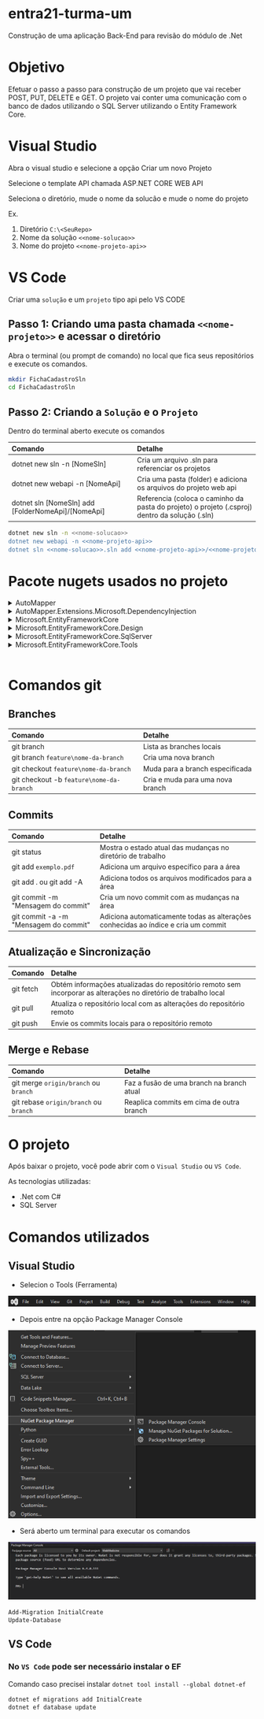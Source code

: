 # entra21-turma-um
Construção de uma aplicação Back-End para revisão do módulo de .Net

# **Objetivo**

Efetuar o passo a passo para construção de um projeto que vai receber POST, PUT, DELETE e GET.
O projeto vai conter uma comunicação com o banco de dados utilizando o SQL Server utilizando o Entity Framework Core.

# **Visual Studio**

Abra o visual studio e selecione a opção Criar um novo Projeto

Selecione o template API chamada ASP.NET CORE WEB API

Seleciona o diretório, mude o nome da solucão e mude o nome do projeto

Ex.
1. Diretório  `C:\<SeuRepo>`
2. Nome da solução `<<nome-solucao>>` 
3. Nome do projeto `<<nome-projeto-api>>` 

# **VS Code**

Criar uma `solução` e um `projeto` tipo api pelo VS CODE

## Passo 1: Criando uma pasta chamada `<<nome-projeto>>` e acessar o diretório

Abra o terminal (ou prompt de comando) no local que fica seus repositórios e execute os comandos.

```bash
mkdir FichaCadastroSln
cd FichaCadastroSln
```

## Passo 2: Criando a `Solução` e o `Projeto`

Dentro do terminal aberto execute os comandos

Comando                                             | Detalhe
| :---                                              | :---
dotnet new sln -n [NomeSln]                         | Cria um arquivo .sln para referenciar os projetos 
dotnet new webapi -n [NomeApi]                      | Cria uma pasta (folder) e adiciona os arquivos do projeto web api
dotnet sln [NomeSln] add [FolderNomeApi]/[NomeApi]  | Referencia (coloca o caminho da pasta do projeto) o projeto (.csproj) dentro da solução (.sln)

```bash
dotnet new sln -n <<nome-solucao>>
dotnet new webapi -n <<nome-projeto-api>>
dotnet sln <<nome-solucao>>.sln add <<nome-projeto-api>>/<<nome-projeto-api>>.csproj
```

# **Pacote nugets usados no projeto**

<details>
    <summary>AutoMapper</summary>
    <p>Link <a href="https://www.nuget.org/packages/automapper/">Link</a></p>
    <p>dotnet add package AutoMapper --version 12.0.1</p>
</details>

<details>
    <summary>AutoMapper.Extensions.Microsoft.DependencyInjection</summary>
    <p><a href="https://www.nuget.org/packages/AutoMapper.Extensions.Microsoft.DependencyInjection/12.0.1">Link</a></p>
    <p>dotnet add package AutoMapper.Extensions.Microsoft.DependencyInjection --version 12.0.1</p>
</details>

<details>
    <summary>Microsoft.EntityFrameworkCore</summary>
    <p><a href="https://www.nuget.org/packages/Microsoft.EntityFrameworkCore/7.0.9">Link</a></p>
    <p>dotnet add package Microsoft.EntityFrameworkCore --version 7.0.9</p>
</details>

<details>
    <summary>Microsoft.EntityFrameworkCore.Design</summary>
    <p><a href="https://www.nuget.org/packages/Microsoft.EntityFrameworkCore.Design/7.0.9">Link</a></p>
    <p>dotnet add package Microsoft.EntityFrameworkCore.Design --version 7.0.9</p>
</details>

<details>
    <summary>Microsoft.EntityFrameworkCore.SqlServer</summary>
    <p><a href="https://www.nuget.org/packages/Microsoft.EntityFrameworkCore.SqlServer/7.0.9">Link</a></p>
    <p>dotnet add package Microsoft.EntityFrameworkCore.SqlServer --version 7.0.9</p>
</details>

<details>
    <summary>Microsoft.EntityFrameworkCore.Tools</summary>
    <p><a href="https://www.nuget.org/packages/Microsoft.EntityFrameworkCore.Tools/7.0.9">Link</a></p>
    <p>dotnet add package Microsoft.EntityFrameworkCore.Tools --version 7.0.9</p>
</details>


<br/>


# **Comandos git** 

## Branches

Comando                                     | Detalhe
| :---                                      | :---
git branch                                  | Lista as branches locais
git branch `feature\nome-da-branch`         | Cria uma nova branch
git checkout `feature\nome-da-branch`       | Muda para a branch especificada
git checkout -b `feature\nome-da-branch`    | Cria e muda para uma nova branch

## Commits

Comando                               | Detalhe
| :---                                | :---
git status                            | Mostra o estado atual das mudanças no diretório de trabalho
git add `exemplo.pdf`                 | Adiciona um arquivo específico para a área
git add . ou git add -A               | Adiciona todos os arquivos modificados para a área 
git commit -m "Mensagem do commit"    | Cria um novo commit com as mudanças na área
git commit -a -m "Mensagem do commit" | Adiciona automaticamente todas as alterações conhecidas ao índice e cria um commit

## Atualização e Sincronização

Comando     | Detalhe
| :---      | :---
git fetch   | Obtém informações atualizadas do repositório remoto sem incorporar as alterações no diretório de trabalho local
git pull    | Atualiza o repositório local com as alterações do repositório remoto
git push    | Envie os commits locais para o repositório remoto

## Merge e Rebase

Comando                                 | Detalhe
| :---                                  | :---
git merge  `origin/branch` ou `branch`  | Faz a fusão de uma branch na branch atual
git rebase `origin/branch` ou `branch`  | Reaplica commits em cima de outra branch

# **O projeto**

Após baixar o projeto, você pode abrir com o `Visual Studio` ou `VS Code`.

As tecnologias utilizadas:

* .Net com C#
* SQL Server

# **Comandos utilizados**

## Visual Studio

* Selecion o Tools (Ferramenta) 

![Alt text](/images/image8.png)

* Depois entre na opção Package Manager Console

![Alt text](/images/image1.png)

* Será aberto um terminal para executar os comandos

![Alt text](/images/image2.png)

```
Add-Migration InitialCreate
Update-Database
```

## VS Code

### No `VS Code` pode ser necessário instalar o EF 

Comando caso precisei instalar `dotnet tool install --global dotnet-ef`

```
dotnet ef migrations add InitialCreate 
dotnet ef database update
```
